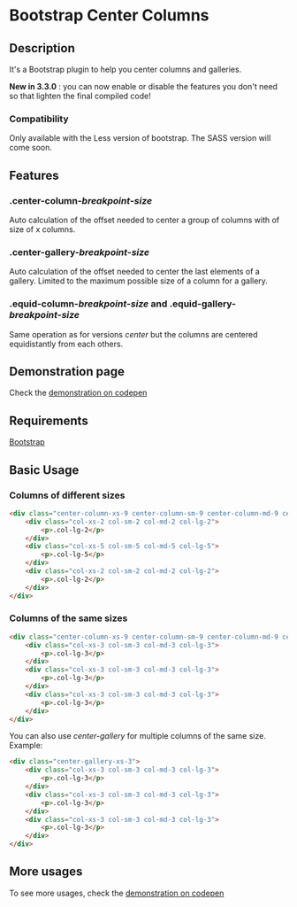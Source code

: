# Bootstrap Center Columns
## Description
It's a Bootstrap plugin to help you center columns and galleries.

**New in 3.3.0** : you can now enable or disable the features you don't need so that lighten the final compiled code!

### Compatibility
Only available with the Less version of bootstrap.
The SASS version will come soon.

## Features
### .center-column-*breakpoint*-*size*
Auto calculation of the offset needed to center a group of columns with of size of x columns.

### .center-gallery-*breakpoint*-*size*
Auto calculation of the offset needed to center the last elements of a gallery.
Limited to the maximum possible size of a column for a gallery.

### .equid-column-*breakpoint*-*size* and .equid-gallery-*breakpoint*-*size*
Same operation as for versions *center* but the columns are centered equidistantly from each others.

## Demonstration page
Check the [demonstration on codepen](http://codepen.io/disalvo_webdev/pen/XJOBdK/)

## Requirements
[Bootstrap](http://getbootstrap.com/)

## Basic Usage
### Columns of different sizes

```html
<div class="center-column-xs-9 center-column-sm-9 center-column-md-9 center-column-lg-9">
    <div class="col-xs-2 col-sm-2 col-md-2 col-lg-2">
        <p>.col-lg-2</p>
    </div>
    <div class="col-xs-5 col-sm-5 col-md-5 col-lg-5">
        <p>.col-lg-5</p>
    </div>
    <div class="col-xs-2 col-sm-2 col-md-2 col-lg-2">
        <p>.col-lg-2</p>
    </div>
</div>
```

### Columns of the same sizes

```html
<div class="center-column-xs-9 center-column-sm-9 center-column-md-9 center-column-lg-9">
    <div class="col-xs-3 col-sm-3 col-md-3 col-lg-3">
        <p>.col-lg-3</p>
    </div>
    <div class="col-xs-3 col-sm-3 col-md-3 col-lg-3">
        <p>.col-lg-3</p>
    </div>
    <div class="col-xs-3 col-sm-3 col-md-3 col-lg-3">
        <p>.col-lg-3</p>
    </div>
</div>
```

You can also use *center-gallery* for multiple columns of the same size.
Example:

```html
<div class="center-gallery-xs-3">
    <div class="col-xs-3 col-sm-3 col-md-3 col-lg-3">
        <p>.col-lg-3</p>
    </div>
    <div class="col-xs-3 col-sm-3 col-md-3 col-lg-3">
        <p>.col-lg-3</p>
    </div>
    <div class="col-xs-3 col-sm-3 col-md-3 col-lg-3">
        <p>.col-lg-3</p>
    </div>
</div>
```

## More usages
To see more usages, check the [demonstration on codepen](http://codepen.io/disalvo_webdev/pen/XJOBdK/)